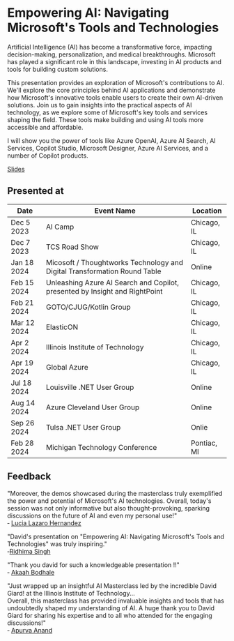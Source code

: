 # Empowering AI: Navigating Microsoft's Tools and Technologies

Artificial Intelligence (AI) has become a transformative force, impacting decision-making, personalization, and medical breakthroughs. Microsoft has played a significant role in this landscape, investing in AI products and tools for building custom solutions.

This presentation provides an exploration of Microsoft's contributions to AI. We'll explore the core principles behind AI applications and demonstrate how Microsoft's innovative tools enable users to create their own AI-driven solutions. Join us to gain insights into the practical aspects of AI technology, as we explore some of Microsoft's key tools and services shaping the field. These tools make building and using AI tools more accessible and affordable.

I will show you the power of tools like Azure OpenAI, Azure AI Search, AI Services, Copilot Studio, Microsoft Designer, Azure AI Services, and a number of Copilot products.

[Slides](https://1drv.ms/p/s!AsEkrMBA7Ehw1a9ywsAQQ9sVMnWFew?e=vecggl)

## Presented at

| Date      | Event Name                                                    | Location    |
| --------- | ------------------------------------------------------------- | ----------- |
| Dec 5 2023 | AI Camp | Chicago, IL |
| Dec 7 2023 | TCS Road Show | Chicago, IL |
| Jan 18 2024 | Micosoft / Thoughtworks Technology and Digital Transformation Round Table | Online |
| Feb 15 2024 | Unleashing Azure AI Search and Copilot, presented by Insight and RightPoint | Chicago, IL |
| Feb 21 2024 | GOTO/CJUG/Kotlin Group                                        | Chicago, IL |
| Mar 12 2024 | ElasticON                                                     | Chicago, IL |
| Apr 2 2024  | Illinois Institute of Technology                              | Chicago, IL |
| Apr 19 2024  | Global Azure | Chicago, IL |
| Jul 18 2024 | Louisville .NET User Group | Online |
| Aug 14 2024 | Azure Cleveland User Group | Online |
| Sep 26 2024 | Tulsa .NET User Group | Onlie |
| Feb 28 2024 | Michigan Technology Conference | Pontiac, MI |

## Feedback

"Moreover, the demos showcased during the masterclass truly exemplified the power and potential of Microsoft's AI technologies. Overall, today's session was not only informative but also thought-provoking, sparking discussions on the future of AI and even my personal use!"\
&dash; [Lucia Lazaro Hernandez](https://www.linkedin.com/feed/update/urn:li:activity:7181058641494515712/)

"David's presentation on "Empowering AI: Navigating Microsoft's Tools and Technologies" was truly inspiring."\
&dash;[Ridhima Singh](https://www.linkedin.com/feed/update/urn:li:activity:7181143669188571136/)

"Thank you david for such a knowledgeable presentation !!"\
&dash; [Akaah Bodhale](https://www.linkedin.com/feed/update/urn:li:ugcPost:7181153283191836674?commentUrn=urn%3Ali%3Acomment%3A%28ugcPost%3A7181153283191836674%2C7181261659003375616%29&dashCommentUrn=urn%3Ali%3Afsd_comment%3A%287181261659003375616%2Curn%3Ali%3AugcPost%3A7181153283191836674%29)

"Just wrapped up an insightful AI Masterclass led by the incredible David Giard! at the Illinois Institute of Technology...\
Overall, this masterclass has provided invaluable insights and tools that has undoubtedly shaped my understanding of AI. A huge thank you to David Giard for sharing his expertise and to all who attended for the engaging discussions!"\
&dash; [Apurva Anand](https://www.linkedin.com/feed/update/urn:li:activity:7182051847862370305/)
